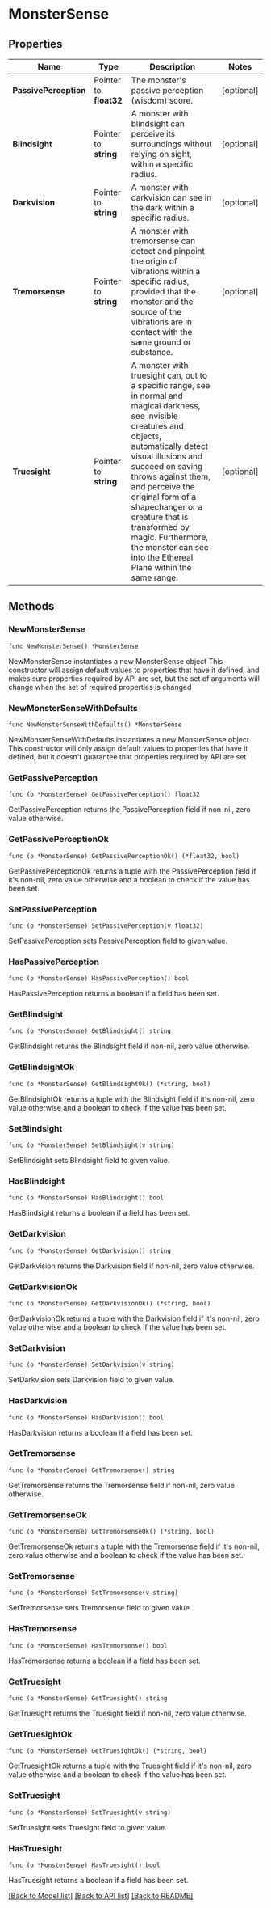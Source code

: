 # MonsterSense

## Properties

Name | Type | Description | Notes
------------ | ------------- | ------------- | -------------
**PassivePerception** | Pointer to **float32** | The monster&#39;s passive perception (wisdom) score. | [optional] 
**Blindsight** | Pointer to **string** | A monster with blindsight can perceive its surroundings without relying on sight, within a specific radius. | [optional] 
**Darkvision** | Pointer to **string** | A monster with darkvision can see in the dark within a specific radius. | [optional] 
**Tremorsense** | Pointer to **string** | A monster with tremorsense can detect and pinpoint the origin of vibrations within a specific radius, provided that the monster and the source of the vibrations are in contact with the same ground or substance. | [optional] 
**Truesight** | Pointer to **string** | A monster with truesight can, out to a specific range, see in normal and magical darkness, see invisible creatures and objects, automatically detect visual illusions and succeed on saving throws against them, and perceive the original form of a shapechanger or a creature that is transformed by magic. Furthermore, the monster can see into the Ethereal Plane within the same range. | [optional] 

## Methods

### NewMonsterSense

`func NewMonsterSense() *MonsterSense`

NewMonsterSense instantiates a new MonsterSense object
This constructor will assign default values to properties that have it defined,
and makes sure properties required by API are set, but the set of arguments
will change when the set of required properties is changed

### NewMonsterSenseWithDefaults

`func NewMonsterSenseWithDefaults() *MonsterSense`

NewMonsterSenseWithDefaults instantiates a new MonsterSense object
This constructor will only assign default values to properties that have it defined,
but it doesn't guarantee that properties required by API are set

### GetPassivePerception

`func (o *MonsterSense) GetPassivePerception() float32`

GetPassivePerception returns the PassivePerception field if non-nil, zero value otherwise.

### GetPassivePerceptionOk

`func (o *MonsterSense) GetPassivePerceptionOk() (*float32, bool)`

GetPassivePerceptionOk returns a tuple with the PassivePerception field if it's non-nil, zero value otherwise
and a boolean to check if the value has been set.

### SetPassivePerception

`func (o *MonsterSense) SetPassivePerception(v float32)`

SetPassivePerception sets PassivePerception field to given value.

### HasPassivePerception

`func (o *MonsterSense) HasPassivePerception() bool`

HasPassivePerception returns a boolean if a field has been set.

### GetBlindsight

`func (o *MonsterSense) GetBlindsight() string`

GetBlindsight returns the Blindsight field if non-nil, zero value otherwise.

### GetBlindsightOk

`func (o *MonsterSense) GetBlindsightOk() (*string, bool)`

GetBlindsightOk returns a tuple with the Blindsight field if it's non-nil, zero value otherwise
and a boolean to check if the value has been set.

### SetBlindsight

`func (o *MonsterSense) SetBlindsight(v string)`

SetBlindsight sets Blindsight field to given value.

### HasBlindsight

`func (o *MonsterSense) HasBlindsight() bool`

HasBlindsight returns a boolean if a field has been set.

### GetDarkvision

`func (o *MonsterSense) GetDarkvision() string`

GetDarkvision returns the Darkvision field if non-nil, zero value otherwise.

### GetDarkvisionOk

`func (o *MonsterSense) GetDarkvisionOk() (*string, bool)`

GetDarkvisionOk returns a tuple with the Darkvision field if it's non-nil, zero value otherwise
and a boolean to check if the value has been set.

### SetDarkvision

`func (o *MonsterSense) SetDarkvision(v string)`

SetDarkvision sets Darkvision field to given value.

### HasDarkvision

`func (o *MonsterSense) HasDarkvision() bool`

HasDarkvision returns a boolean if a field has been set.

### GetTremorsense

`func (o *MonsterSense) GetTremorsense() string`

GetTremorsense returns the Tremorsense field if non-nil, zero value otherwise.

### GetTremorsenseOk

`func (o *MonsterSense) GetTremorsenseOk() (*string, bool)`

GetTremorsenseOk returns a tuple with the Tremorsense field if it's non-nil, zero value otherwise
and a boolean to check if the value has been set.

### SetTremorsense

`func (o *MonsterSense) SetTremorsense(v string)`

SetTremorsense sets Tremorsense field to given value.

### HasTremorsense

`func (o *MonsterSense) HasTremorsense() bool`

HasTremorsense returns a boolean if a field has been set.

### GetTruesight

`func (o *MonsterSense) GetTruesight() string`

GetTruesight returns the Truesight field if non-nil, zero value otherwise.

### GetTruesightOk

`func (o *MonsterSense) GetTruesightOk() (*string, bool)`

GetTruesightOk returns a tuple with the Truesight field if it's non-nil, zero value otherwise
and a boolean to check if the value has been set.

### SetTruesight

`func (o *MonsterSense) SetTruesight(v string)`

SetTruesight sets Truesight field to given value.

### HasTruesight

`func (o *MonsterSense) HasTruesight() bool`

HasTruesight returns a boolean if a field has been set.


[[Back to Model list]](../README.md#documentation-for-models) [[Back to API list]](../README.md#documentation-for-api-endpoints) [[Back to README]](../README.md)



